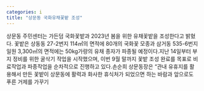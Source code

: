 ```yaml
---
categories: i
title: "상문동 국화유채꽃밭 조성"
---
```

상문동 주민센터는 가든덤 국화꽃밭과 2023년 봄을 위한 유채꽃밭을 조성한다고 밝혔다. 꽃밭은 상동동 27-2번지 114㎡의 면적에 80개의 국화꽃 모종과 삼거동 535-6번지 일원 3,300㎡의 면적에는 50kg가량의 유채 종자가 파종될 예정이다.지난 14일부터 부지 정비를 위한 굴삭기 작업을 시작했으며, 이번 9월 말까지 꽃밭 조성 완료를 목표로 비료작업과 파종작업을 순차적으로 진행하고 있다.손순희 상문동장은 “관내 유휴지를 활용해서 만든 꽃밭이 상문동에 활력과 화사한 휴식처가 되었으면 하는 바람과 앞으로도 푸른 거제를 가꾸기